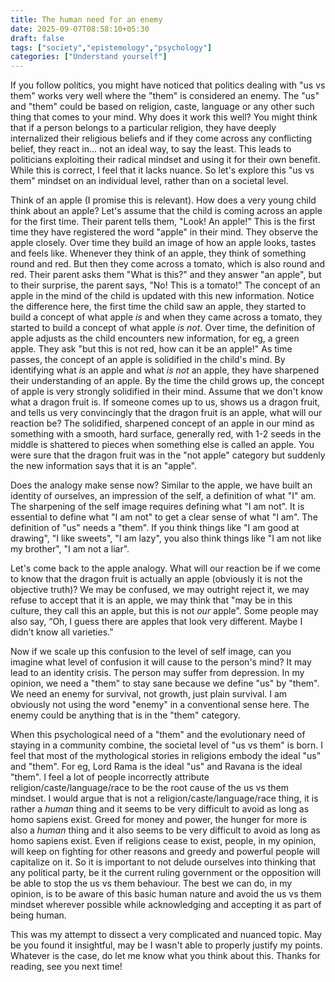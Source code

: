 ```yaml
---
title: The human need for an enemy
date: 2025-09-07T08:58:10+05:30
draft: false
tags: ["society","epistemology","psychology"]
categories: ["Understand yourself"]
---
```

If you follow politics, you might have noticed that politics dealing with "us vs them" works very well where the "them" is considered an enemy. The "us" and "them" could be based on religion, caste, language or any other such thing that comes to your mind. Why does it work this well? You might think that if a person belongs to a particular religion, they have deeply internalized their religious beliefs and if they come across any conflicting belief, they react in... not an ideal way, to say the least. This leads to politicians exploiting their radical mindset and using it for their own benefit. While this is correct, I feel that it lacks nuance. So let's explore this "us vs them" mindset on an individual level, rather than on a societal level.  

Think of an apple (I promise this is relevant). How does a very young child think about an apple? Let's assume that the child is coming across an apple for the first time. Their parent tells them, "Look! An apple!" This is the first time they have registered the word "apple" in their mind. They observe the apple closely. Over time they build an image of how an apple looks, tastes and feels like. Whenever they think of an apple, they think of something round and red. But then they come across a tomato, which is also round and red. Their parent asks them "What is this?" and they answer "an apple", but to their surprise, the parent says, "No! This is a tomato!" The concept of an apple in the mind of the child is updated with this new information. Notice the difference here, the first time the child saw an apple, they started to build a concept of what apple _is_ and when they came across a tomato, they started to build a concept of what apple _is not_. Over time, the definition of apple adjusts as the child encounters new information, for eg, a green apple. They ask "but this is not red, how can it be an apple!" As time passes, the concept of an apple is solidified in the child's mind. By identifying what _is_ an apple and what _is not_ an apple, they have sharpened their understanding of an apple. By the time the child grows up, the concept of apple is very strongly solidified in their mind. Assume that we don't know what a dragon fruit is. If someone comes up to us, shows us a dragon fruit, and tells us very convincingly that the dragon fruit is an apple, what will our reaction be? The solidified, sharpened concept of an apple in our mind as something with a smooth, hard surface, generally red, with 1-2 seeds in the middle is shattered to pieces when something else is called an apple. You were sure that the dragon fruit was in the "not apple" category but suddenly the new information says that it is an "apple".  

Does the analogy make sense now? Similar to the apple, we have built an identity of ourselves, an impression of the self, a definition of what "I" am. The sharpening of the self image requires defining what "I am not". It is essential to define what "I am not" to get a clear sense of what "I am". The definition of "us" needs a "them". If you think things like "I am good at drawing", "I like sweets", "I am lazy", you also think things like "I am not like my brother", "I am not a liar".  

Let's come back to the apple analogy. What will our reaction be if we come to know that the dragon fruit is actually an apple (obviously it is not the objective truth)? We may be confused, we may outright reject it, we may refuse to accept that it is an apple, we may think that "may be in this culture, they call this an apple, but this is not _our_ apple". Some people may also say, “Oh, I guess there are apples that look very different. Maybe I didn’t know all varieties.”  

Now if we scale up this confusion to the level of self image, can you imagine what level of confusion it will cause to the person's mind? It may lead to an identity crisis. The person may suffer from depression. In my opinion, we need a "them" to stay sane because we define "us" by "them". We need an enemy for survival, not growth, just plain survival. I am obviously not using the word "enemy" in a conventional sense here. The enemy could be anything that is in the "them" category.  

When this psychological need of a "them" and the evolutionary need of staying in a community combine, the societal level of "us vs them" is born. I feel that most of the mythological stories in religions embody the ideal "us" and "them". For eg, Lord Rama is the ideal "us" and Ravana is the ideal "them". I feel a lot of people incorrectly attribute religion/caste/language/race to be the root cause of the us vs them mindset. I would argue that is not a religion/caste/language/race thing, it is rather a _human_ thing and it seems to be very difficult to avoid as long as homo sapiens exist. Greed for money and power, the hunger for more is also a _human_ thing and it also seems to be very difficult to avoid as long as homo sapiens exist. Even if religions cease to exist, people, in my opinion, will keep on fighting for other reasons and greedy and powerful people will capitalize on it. So it is important to not delude ourselves into thinking that any political party, be it the current ruling government or the opposition will be able to stop the us vs them behaviour. The best we can do, in my opinion, is to be aware of this basic human nature and avoid the us vs them mindset wherever possible while acknowledging and accepting it as part of being human.  

This was my attempt to dissect a very complicated and nuanced topic. May be you found it insightful, may be I wasn't able to properly justify my points. Whatever is the case, do let me know what you think about this. Thanks for reading, see you next time!